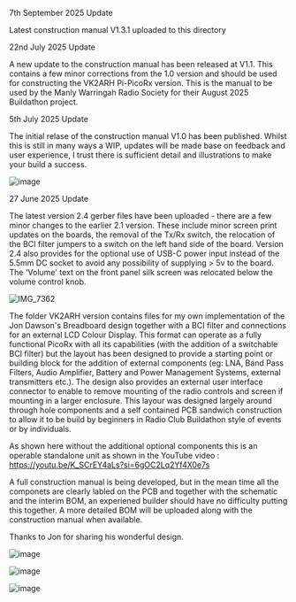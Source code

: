 7th September 2025 Update

Latest construction manual V1.3.1 uploaded to this directory

22nd July 2025 Update

A new update to the construction manual has been released at V1.1. This contains a few minor corrections from the 1.0 version and should be used for constructing the VK2ARH Pi-PicoRx version. This is the manual to be used by the Manly Warringah Radio Society for their August 2025 Buildathon project.

5th July 2025 Update

The initial relase of the construction manual V1.0 has been published. Whilst this is still in many ways a WIP, updates will be made base on feedback and user experience, I trust there is sufficient detail and illustrations to make your build a success.

![image](https://github.com/user-attachments/assets/cbf2df4f-4cae-4aa6-818e-9b973baa3f13)

27 June 2025 Update

The latest version 2.4 gerber files have been uploaded - there are a few minor changes to the earlier 2.1 version. These include minor screen print updates on the boards, the removal of the Tx/Rx switch, the relocation of the BCI filter jumpers to a switch on the left hand side of the board. Version 2.4 also provides for the optional use of USB-C power input instead of the 5.5mm DC socket to avoid any possibility of supplying > 5v to the board. The 'Volume' text on the front panel silk screen was relocated below the volume control knob. 

![IMG_7362](https://github.com/user-attachments/assets/64dedb83-6b76-4685-8540-dadf5a6e6a87)

The folder VK2ARH version contains files for my own implementation of the Jon Dawson's Breadboard design together with a BCI filter and connections for an external LCD Colour Display. This format can operate as a fully functional PicoRx with all its capabilities (with the addition of a switchable BCI filter) but the layout has been designed to provide a starting point or building block for the addition of external components (eg: LNA, Band Pass Filters, Audio Amplifier, Battery and Power Management Systems, external transmitters etc.). The design also provides an external user interface connector to enable to remove mounting of the radio controls and screen if mounting in a larger enclosure. This layour was designed largely around through hole components and a self contained PCB sandwich construction to allow it to be build by beginners in Radio Club Buildathon style of events or by individuals. 

As shown here without the additional optional components this is an operable standalone unit as shown in the YouTube video : https://youtu.be/K_SCrEY4aLs?si=6gOC2Lq2Yf4X0e7s

A full construction manual is being developed, but in the mean time all the componets are clearly labled on the PCB and together with the schematic and the interim BOM, an experiened builder should have no difficulty putting this together. A more detailed BOM will be uploaded along with the construction manual when available.

Thanks to Jon for sharing his wonderful design.

![image](https://github.com/user-attachments/assets/7fb1e6b3-852a-47bb-a908-1c0bf4c73992)

![image](https://github.com/user-attachments/assets/8ab239c7-7acb-46b5-b197-699fb2ad80ab)

![image](https://github.com/user-attachments/assets/42dc6961-5f6b-4801-99db-9ea4f7af921e)
